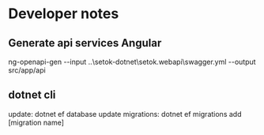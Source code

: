  # Developer notes
 
 ## Generate api services Angular 
 ng-openapi-gen --input ..\setok-dotnet\setok.webapi\swagger.yml --output src/app/api

 ## dotnet cli
 update: dotnet ef database update 
 migrations: dotnet ef migrations add [migration name]